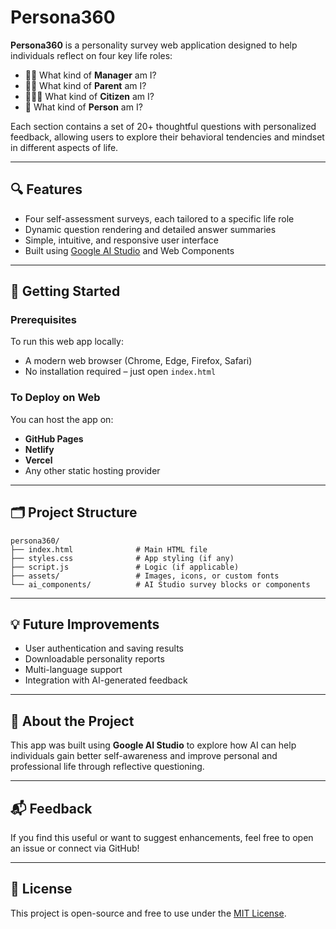 
# Persona360

**Persona360** is a personality survey web application designed to help individuals reflect on four key life roles:

- 👩‍💼 What kind of **Manager** am I?
- 👨‍👧 What kind of **Parent** am I?
- 🧑‍🤝‍🧑 What kind of **Citizen** am I?
- 🧘 What kind of **Person** am I?

Each section contains a set of 20+ thoughtful questions with personalized feedback, allowing users to explore their behavioral tendencies and mindset in different aspects of life.

---

## 🔍 Features

- Four self-assessment surveys, each tailored to a specific life role
- Dynamic question rendering and detailed answer summaries
- Simple, intuitive, and responsive user interface
- Built using [Google AI Studio](https://aistudio.google.com/) and Web Components

---

## 🚀 Getting Started

### Prerequisites

To run this web app locally:

- A modern web browser (Chrome, Edge, Firefox, Safari)
- No installation required – just open `index.html`

### To Deploy on Web

You can host the app on:

- **GitHub Pages**
- **Netlify**
- **Vercel**
- Any other static hosting provider

---

## 🗂️ Project Structure

```
persona360/
├── index.html              # Main HTML file
├── styles.css              # App styling (if any)
├── script.js               # Logic (if applicable)
├── assets/                 # Images, icons, or custom fonts
└── ai_components/          # AI Studio survey blocks or components
```

---

## 💡 Future Improvements

- User authentication and saving results
- Downloadable personality reports
- Multi-language support
- Integration with AI-generated feedback

---

## 🧠 About the Project

This app was built using **Google AI Studio** to explore how AI can help individuals gain better self-awareness and improve personal and professional life through reflective questioning.

---

## 📬 Feedback

If you find this useful or want to suggest enhancements, feel free to open an issue or connect via GitHub!

---

## 🪪 License

This project is open-source and free to use under the [MIT License](LICENSE).

